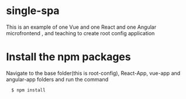 # single-spa
This is an example of one Vue and one React and one Angular microfrontend , and teaching to create root config application

# Install the npm packages
Navigate to the base folder(this is root-config), React-App, vue-app and angular-app folders and run the command
```js
  $ npm install
